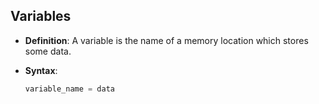 ## Variables

- **Definition**: A variable is the name of a memory location which stores some data.

- **Syntax**:
  ```python
  variable_name = data
